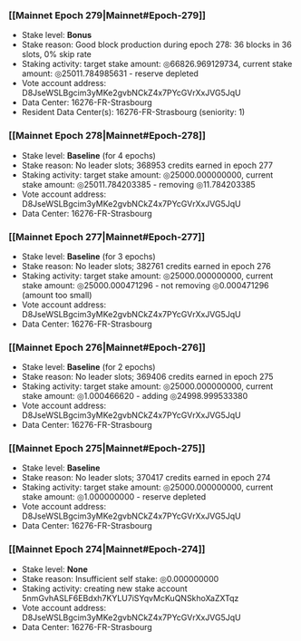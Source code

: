### [[Mainnet Epoch 279|Mainnet#Epoch-279]]
* Stake level: **Bonus**
* Stake reason: Good block production during epoch 278: 36 blocks in 36 slots, 0% skip rate
* Staking activity: target stake amount: ◎66826.969129734, current stake amount: ◎25011.784985631 - reserve depleted
* Vote account address: D8JseWSLBgcim3yMKe2gvbNCkZ4x7PYcGVrXxJVG5JqU
* Data Center: 16276-FR-Strasbourg
* Resident Data Center(s): 16276-FR-Strasbourg (seniority: 1)
### [[Mainnet Epoch 278|Mainnet#Epoch-278]]
* Stake level: **Baseline** (for 4 epochs)
* Stake reason: No leader slots; 368953 credits earned in epoch 277
* Staking activity: target stake amount: ◎25000.000000000, current stake amount: ◎25011.784203385 - removing ◎11.784203385
* Vote account address: D8JseWSLBgcim3yMKe2gvbNCkZ4x7PYcGVrXxJVG5JqU
* Data Center: 16276-FR-Strasbourg
### [[Mainnet Epoch 277|Mainnet#Epoch-277]]
* Stake level: **Baseline** (for 3 epochs)
* Stake reason: No leader slots; 382761 credits earned in epoch 276
* Staking activity: target stake amount: ◎25000.000000000, current stake amount: ◎25000.000471296 - not removing ◎0.000471296 (amount too small)
* Vote account address: D8JseWSLBgcim3yMKe2gvbNCkZ4x7PYcGVrXxJVG5JqU
* Data Center: 16276-FR-Strasbourg
### [[Mainnet Epoch 276|Mainnet#Epoch-276]]
* Stake level: **Baseline** (for 2 epochs)
* Stake reason: No leader slots; 369406 credits earned in epoch 275
* Staking activity: target stake amount: ◎25000.000000000, current stake amount: ◎1.000466620 - adding ◎24998.999533380
* Vote account address: D8JseWSLBgcim3yMKe2gvbNCkZ4x7PYcGVrXxJVG5JqU
* Data Center: 16276-FR-Strasbourg
### [[Mainnet Epoch 275|Mainnet#Epoch-275]]
* Stake level: **Baseline**
* Stake reason: No leader slots; 370417 credits earned in epoch 274
* Staking activity: target stake amount: ◎25000.000000000, current stake amount: ◎1.000000000 - reserve depleted
* Vote account address: D8JseWSLBgcim3yMKe2gvbNCkZ4x7PYcGVrXxJVG5JqU
* Data Center: 16276-FR-Strasbourg
### [[Mainnet Epoch 274|Mainnet#Epoch-274]]
* Stake level: **None**
* Stake reason: Insufficient self stake: ◎0.000000000
* Staking activity: creating new stake account 5nmGvhASLF6EBdxh7KYLU7iSYqvMcKuQNSkhoXaZXTqz
* Vote account address: D8JseWSLBgcim3yMKe2gvbNCkZ4x7PYcGVrXxJVG5JqU
* Data Center: 16276-FR-Strasbourg
